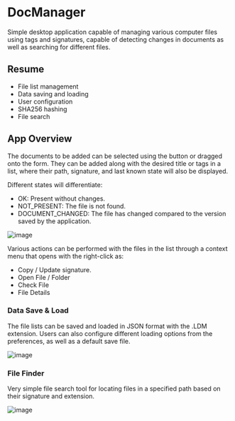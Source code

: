 # DocManager
Simple desktop application capable of managing various computer files using tags and signatures, capable of detecting changes in documents as well as searching for different files.

## Resume
- File list management
- Data saving and loading
- User configuration
- SHA256 hashing
- File search

## App Overview

The documents to be added can be selected using the button or dragged onto the form. They can be added along with the desired title or tags in a list, where their path, signature, and last known state will also be displayed.

Different states will differentiate:

- OK: Present without changes.
- NOT_PRESENT: The file is not found.
- DOCUMENT_CHANGED: The file has changed compared to the version saved by the application.

![image](https://github.com/PurpleZool/DocManager/assets/25660829/e0d0639a-de05-42fd-937b-5ab3dc6918f3)



Various actions can be performed with the files in the list through a context menu that opens with the right-click as:

- Copy / Update signature.
- Open File / Folder
- Check File
- File Details

### Data Save & Load
The file lists can be saved and loaded in JSON format with the .LDM extension. Users can also configure different loading options from the preferences, as well as a default save file.

![image](https://github.com/PurpleZool/DocManager/assets/25660829/b5b6951f-7b2c-4656-b586-b12a4175742a)


### File Finder

Very simple file search tool for locating files in a specified path based on their signature and extension.

![image](https://github.com/PurpleZool/DocManager/assets/25660829/1d1f3e38-18af-4cd1-9eda-43a8c96f47ca)


